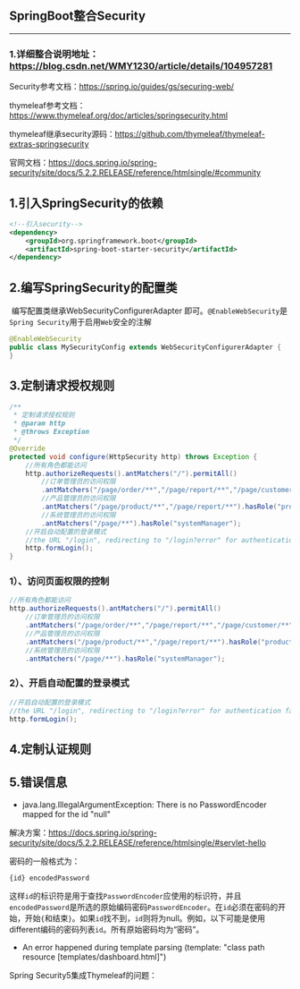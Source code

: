 ## SpringBoot整合Security
------

### 1.详细整合说明地址：https://blog.csdn.net/WMY1230/article/details/104957281


Security参考文档：https://spring.io/guides/gs/securing-web/

thymeleaf参考文档：https://www.thymeleaf.org/doc/articles/springsecurity.html

thymeleaf继承security源码：https://github.com/thymeleaf/thymeleaf-extras-springsecurity

官网文档：https://docs.spring.io/spring-security/site/docs/5.2.2.RELEASE/reference/htmlsingle/#community

## 1.引入SpringSecurity的依赖

```xml
<!--引入security-->
<dependency>
    <groupId>org.springframework.boot</groupId>
    <artifactId>spring-boot-starter-security</artifactId>
</dependency>
```

## 2.编写SpringSecurity的配置类

​		编写配置类继承WebSecurityConfigurerAdapter 即可。`@EnableWebSecurity`是`Spring Security`用于启用`Web`安全的注解

```java
@EnableWebSecurity
public class MySecurityConfig extends WebSecurityConfigurerAdapter {
}
```

## 3.定制请求授权规则

```java
/**
 * 定制请求授权规则
 * @param http
 * @throws Exception
 */
@Override
protected void configure(HttpSecurity http) throws Exception {
    //所有角色都能访问
    http.authorizeRequests().antMatchers("/").permitAll()
        //订单管理员的访问权限
        .antMatchers("/page/order/**","/page/report/**","/page/customer/**").hasRole("orderManager")
        //产品管理员的访问权限
        .antMatchers("/page/product/**","/page/report/**").hasRole("productManager")
        //系统管理员的访问权限
        .antMatchers("/page/**").hasRole("systemManager");
    //开启自动配置的登录模式
    //the URL "/login", redirecting to "/login?error" for authentication failure.
    http.formLogin();
}
```

### 		1）、访问页面权限的控制

```java
//所有角色都能访问
http.authorizeRequests().antMatchers("/").permitAll()
    //订单管理员的访问权限
    .antMatchers("/page/order/**","/page/report/**","/page/customer/**").hasRole("orderManager")
    //产品管理员的访问权限
    .antMatchers("/page/product/**","/page/report/**").hasRole("productManager")
    //系统管理员的访问权限
    .antMatchers("/page/**").hasRole("systemManager");
```

### 		2）、开启自动配置的登录模式

```java
//开启自动配置的登录模式
//the URL "/login", redirecting to "/login?error" for authentication failure.
http.formLogin();
```

## 4.定制认证规则



## 5.错误信息

- java.lang.IllegalArgumentException: There is no PasswordEncoder mapped for the id "null"


解决方案：https://docs.spring.io/spring-security/site/docs/5.2.2.RELEASE/reference/htmlsingle/#servlet-hello

密码的一般格式为：

```
{id} encodedPassword
```

这样`id`的标识符是用于查找`PasswordEncoder`应使用的标识符，并且`encodedPassword`是所选的原始编码密码`PasswordEncoder`。在`id`必须在密码的开始，开始`{`和结束`}`。如果`id`找不到，`id`则将为null。例如，以下可能是使用different编码的密码列表`id`。所有原始密码均为“密码”。

- An error happened during template parsing (template: "class path resource [templates/dashboard.html]")

Spring Security5集成Thymeleaf的问题：







